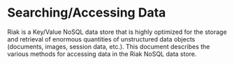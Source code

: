 # Searching/Accessing Data

Riak is a Key/Value NoSQL data store that is highly optimized for the storage and retrieval of enormous quantities of unstructured data objects (documents, images, session data, etc.). This document describes the various methods for accessing data in the Riak NoSQL data store.

